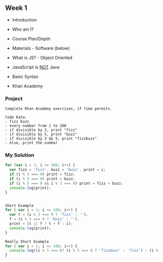 ## Week 1
* Introduction
* Who am I?
* Course Plan/Depth
* Materials - Software (below)
* What is JS? - Object Oriented
* JavaScript is <u>NOT</u> Java


* Basic Syntax
* Khan Academy

### Project

```
Complete Khan Academy exercises, if time permits.

Code Kata.
- fizz buzz
- every number from 1 to 100
- if divisible by 3, print "fizz"
- if divisible by 5, print "buzz"
- if divisible by 3 && 5, print "fizzbuzz"
- else, print the number
```
### My Solution

```javascript
for (var i = 1; i <= 100; i++) {
  var fizz = 'fizz', buzz = 'buzz', print = i;
  if (i % 3 === 0) print = fizz;
  if (i % 5 === 0) print = buzz;
  if (i % 5 === 0 && i % 3 === 0) print = fizz + buzz;
  console.log(print);
}


Short Example
for ( var i = 1; i <= 100; i++) {
  var t = (i % 3 === 0 ? 'fizz' : ''),
  f = (i % 5 === 0 ? 'buzz' : ''),
  print = (t || f ? t + f : i);
  console.log(print);
}

Really Short Example
for ( var i = 1; i <= 100; i++) {
  console.log((i % 3 === 0? (i % 5 === 0 ? 'fizzbuzz' : 'fizz') : (i % 5 === 0 ? 'buzz' : i)));
}
```
